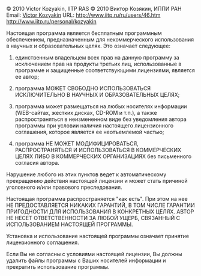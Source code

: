 © 2010 Victor Kozyakin, IITP RAS
© 2010 Виктор Козякин, ИППИ РАН
Email: [Victor Kozyakin](mailto:kozyakin@iitp.ru)
URL: <http://www.iitp.ru/ru/users/46.htm>
<http://www.iitp.ru/personal/kozyakin>

Настоящая программа является бесплатным программным обеспечением, предназначенным для некоммерческого использования в научных и образовательных целях. Это означает следующее:

1. единственным владельцем всех прав на данную программу за исключением прав на продукты третьих лиц, использованные в программе и защищенные соответствующими лицензиями, является ее автор;

2. программа МОЖЕТ СВОБОДНО ИСПОЛЬЗОВАТЬСЯ ИСКЛЮЧИТЕЛЬНО В НАУЧНЫХ И ОБРАЗОВАТЕЛЬНЫХ ЦЕЛЯХ;

3. программа может размещаться на любых носителях информации (WEB-сайтах, жестких дисках, CD-ROM и т.п.), а также распространяться в неизмененном виде без уведомления автора программы при условии наличия настоящего лицензионного соглашения, которое является ее неотъемлемой частью;

4. программа НЕ МОЖЕТ МОДИФИЦИРОВАТЬСЯ, РАСПРОСТРАНЯТЬСЯ И ИСПОЛЬЗОВАТЬСЯ В КОММЕРЧЕСКИХ ЦЕЛЯХ ЛИБО В КОММЕРЧЕСКИХ ОРГАНИЗАЦИЯХ без письменного согласия автора.

Нарушение любого из этих пунктов ведет к автоматическому прекращению действия настоящей лицензии и может стать причиной уголовного и/или правового преследования.

Настоящая программа распространяется "как есть". При этом на нее НЕ ПРЕДОСТАВЛЯЕТСЯ НИКАКИХ ГАРАНТИЙ, В ТОМ ЧИСЛЕ ГАРАНТИИ ПРИГОДНОСТИ ДЛЯ ИСПОЛЬЗОВАНИЯ В КОНКРЕТНЫХ ЦЕЛЯХ. АВТОР НЕ НЕСЕТ ОТВЕТСТВЕННОСТИ ЗА ЛЮБОЙ УЩЕРБ, СВЯЗАННЫЙ С ИСПОЛЬЗОВАНИЕМ НАСТОЯЩЕЙ ПРОГРАММЫ.

Установка и использование настоящей программы означает принятие лицензионного соглашения.

Если Вы не согласны с условиями настоящей лицензии, Вы должны удалить файлы программы с Ваших носителей информации и прекратить использование программы.
